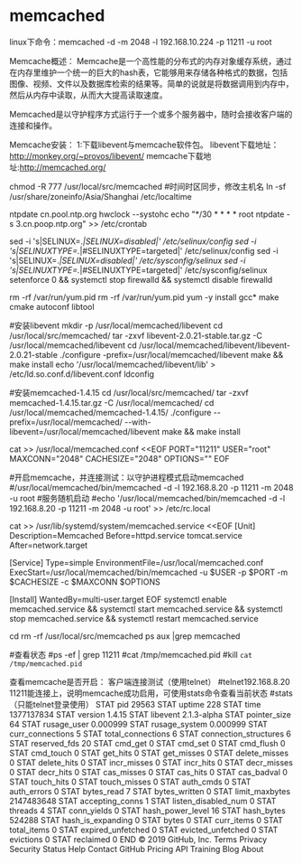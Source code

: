 # memcached

linux下命令：memcached -d -m 2048 -l 192.168.10.224 -p 11211 -u root


Memcache概述：
Memcache是一个高性能的分布式的内存对象缓存系统，通过在内存里维护一个统一的巨大的hash表，它能够用来存储各种格式的数据，包括图像、视频、文件以及数据库检索的结果等。简单的说就是将数据调用到内存中，然后从内存中读取，从而大大提高读取速度。

Memcached是以守护程序方式运行于一个或多个服务器中，随时会接收客户端的连接和操作。
 
Memcache安装：
1:下载libevent与memcache软件包。
 libevent下载地址：http://monkey.org/~provos/libevent/
 memcache下载地址:http://memcached.org/

chmod -R 777 /usr/local/src/memcached
#时间时区同步，修改主机名
ln -sf /usr/share/zoneinfo/Asia/Shanghai /etc/localtime

ntpdate cn.pool.ntp.org
hwclock --systohc
echo "*/30 * * * * root ntpdate -s 3.cn.poop.ntp.org" >> /etc/crontab

sed -i 's|SELINUX=.*|SELINUX=disabled|' /etc/selinux/config
sed -i 's|SELINUXTYPE=.*|#SELINUXTYPE=targeted|' /etc/selinux/config
sed -i 's|SELINUX=.*|SELINUX=disabled|' /etc/sysconfig/selinux 
sed -i 's|SELINUXTYPE=.*|#SELINUXTYPE=targeted|' /etc/sysconfig/selinux
setenforce 0 && systemctl stop firewalld && systemctl disable firewalld 

rm -rf /var/run/yum.pid 
rm -rf /var/run/yum.pid
yum -y install gcc* make cmake autoconf libtool
 
#安装libevent
mkdir -p /usr/local/memcached/libevent
cd /usr/local/src/memcached/
tar -zxvf libevent-2.0.21-stable.tar.gz -C /usr/local/memcached/libevent
cd /usr/local/memcached/libevent/libevent-2.0.21-stable
./configure -prefix=/usr/local/memcached/libevent
make && make install
echo '/usr/local/memcached/libevent/lib' > /etc/ld.so.conf.d/libevent.conf
ldconfig 


#安装memcached-1.4.15
cd /usr/local/src/memcached/
tar -zxvf memcached-1.4.15.tar.gz -C /usr/local/memcached/
cd /usr/local/memcached/memcached-1.4.15/
./configure --prefix=/usr/local/memcached/ --with-libevent=/usr/local/memcached/libevent
make && make install

cat >> /usr/local/memcached.conf <<EOF
PORT="11211"
USER="root"
MAXCONN="2048"
CACHESIZE="2048"
OPTIONS=""
EOF

#开启memcache，并连接测试：以守护进程模式启动memcached
#/usr/local/memcached/bin/memcached -d -l 192.168.8.20 -p 11211 -m 2048 -u root
#服务随机启动
#echo '/usr/local/memcached/bin/memcached -d -l 192.168.8.20 -p 11211 -m 2048 -u root' >> /etc/rc.local 

cat >> /usr/lib/systemd/system/memcached.service <<EOF
[Unit]
Description=Memcached
Before=httpd.service tomcat.service 
After=network.target

[Service]
Type=simple
EnvironmentFile=/usr/local/memcached.conf
ExecStart=/usr/local/memcached/bin/memcached -u \$USER -p \$PORT -m \$CACHESIZE -c \$MAXCONN \$OPTIONS

[Install]
WantedBy=multi-user.target
EOF
systemctl enable memcached.service && systemctl start memcached.service && systemctl stop memcached.service && systemctl restart memcached.service

cd
rm -rf /usr/local/src/memcached
ps aux |grep memcached

#查看状态 #ps -ef | grep 11211
          #cat /tmp/memcached.pid
          #kill `cat /tmp/memcached.pid`


查看memcache是否开启：
客户端连接测试（使用telnet）
#telnet192.168.8.20 11211能连接上，说明memcache成功启用，可使用stats命令查看当前状态
#stats（只能telnet登录使用）
STAT pid 29563
STAT uptime 228
STAT time 1377137834
STAT version 1.4.15
STAT libevent 2.1.3-alpha
STAT pointer_size 64
STAT rusage_user 0.000999
STAT rusage_system 0.000999
STAT curr_connections 5
STAT total_connections 6
STAT connection_structures 6
STAT reserved_fds 20
STAT cmd_get 0
STAT cmd_set 0
STAT cmd_flush 0
STAT cmd_touch 0
STAT get_hits 0
STAT get_misses 0
STAT delete_misses 0
STAT delete_hits 0
STAT incr_misses 0
STAT incr_hits 0
STAT decr_misses 0
STAT decr_hits 0
STAT cas_misses 0
STAT cas_hits 0
STAT cas_badval 0
STAT touch_hits 0
STAT touch_misses 0
STAT auth_cmds 0
STAT auth_errors 0
STAT bytes_read 7
STAT bytes_written 0
STAT limit_maxbytes 2147483648
STAT accepting_conns 1
STAT listen_disabled_num 0
STAT threads 4
STAT conn_yields 0
STAT hash_power_level 16
STAT hash_bytes 524288
STAT hash_is_expanding 0
STAT bytes 0
STAT curr_items 0
STAT total_items 0
STAT expired_unfetched 0
STAT evicted_unfetched 0
STAT evictions 0
STAT reclaimed 0
END
© 2019 GitHub, Inc.
Terms
Privacy
Security
Status
Help
Contact GitHub
Pricing
API
Training
Blog
About
